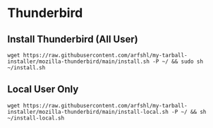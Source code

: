 # Thunderbird

## Install Thunderbird (All User)

    wget https://raw.githubusercontent.com/arfshl/my-tarball-installer/mozilla-thunderbird/main/install.sh -P ~/ && sudo sh ~/install.sh

## Local User Only

    wget https://raw.githubusercontent.com/arfshl/my-tarball-installer/mozilla-thunderbird/main/install-local.sh -P ~/ && sh ~/install-local.sh

